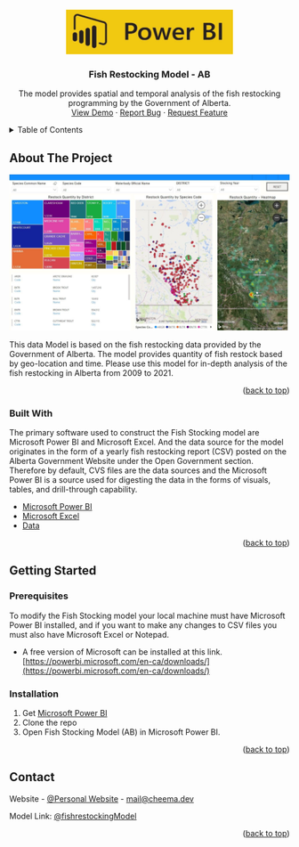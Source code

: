 <div id="top"></div>

<!--[![Forks][forks-shield]][forks-url]-->
<!--[![Issues][issues-shield]][issues-url]-->


<!-- PROJECT Header -->
<br />
<div align="center">
    <img src="images/powerbilogo.PNG" alt="Logo" width="300" height="80">

  <h3 align="center">Fish Restocking Model - AB</h3>

  <p align="center">
    The model provides spatial and temporal analysis of the fish restocking programming by the Government of Alberta.
    <br />
    <a href="">View Demo</a>
    ·
    <a href="https://github.com/s-cheema/fish.restocking.ab/issues">Report Bug</a>
    ·
    <a href="https://github.com/s-cheema/fish.restocking.ab/issues">Request Feature</a>
  </p>
</div>


<!-- TABLE OF CONTENTS -->
<details>
  <summary>Table of Contents</summary>
  <ol>
    <li>
      <a href="#about-the-project">About The Project</a>
      <ul>
        <li><a href="#built-with">Built With</a></li>
      </ul>
    </li>
    <li>
      <a href="#getting-started">Getting Started</a>
      <ul>
        <li><a href="#prerequisites">Prerequisites</a></li>
        <li><a href="#installation">Installation</a></li>
      </ul>
    </li>
    <li><a href="#contact">Contact</a></li>
  </ol>
</details>



<!-- ABOUT THE PROJECT -->
## About The Project

[![Fish Restocking Model][product-screenshot]](https://example.com)

This data Model is based on the fish restocking data provided by the Government of Alberta. The model provides quantity of fish restock based by geo-location and time. Please use this model for in-depth analysis of the fish restocking in Alberta from 2009 to 2021.

<p align="right">(<a href="#top">back to top</a>)</p>



### Built With

The primary software used to construct the Fish Stocking model are Microsoft Power BI and Microsoft Excel. And the data source for the model originates in the form of a yearly fish restocking report (CSV) posted on the Alberta Government Website under the Open Government section. Therefore by default, CVS files are the data sources and the Microsoft Power BI is a source used for digesting the data in the forms of visuals, tables, and drill-through capability.    

* [Microsoft Power BI](https://powerbi.microsoft.com/en-ca/what-is-power-bi/)
* [Microsoft Excel](https://www.microsoft.com/en-us/microsoft-365/excel)
* [Data](https://open.alberta.ca/publications/fish-stocking-list)

<p align="right">(<a href="#top">back to top</a>)</p>



<!-- GETTING STARTED -->
## Getting Started

### Prerequisites

To modify the Fish Stocking model your local machine must have Microsoft Power BI installed, and if you want to make any changes to CSV files you must also have Microsoft Excel or Notepad.

* A free version of Microsoft can be installed at this link. [https://powerbi.microsoft.com/en-ca/downloads/](https://powerbi.microsoft.com/en-ca/downloads/)

### Installation


1. Get [Microsoft Power BI](https://powerbi.microsoft.com/en-ca/downloads/)
2. Clone the repo 
3. Open Fish Stocking Model (AB) in Microsoft Power BI.

<p align="right">(<a href="#top">back to top</a>)</p>


<!-- CONTACT -->
## Contact

Website - [@Personal Website](https://cheema.dev/contact.html) - mail@cheema.dev

Model Link: [@fishrestockingModel](https://app.powerbi.com/view?r=eyJrIjoiN2Y2N2VmZjEtODE0YS00MTA2LWFmYTktMWYxMzlmMzQ4NmNiIiwidCI6IjVlMmZjYTQ0LWY5MmMtNGVkMC04NmI1LTY3MDgwMTkxNjZlMCJ9&embedImagePlaceholder=true&pageName=ReportSection8106118b4d711c53265b)

<p align="right">(<a href="#top">back to top</a>)</p>


<!-- MARKDOWN LINKS & IMAGES -->
<!-- https://www.markdownguide.org/basic-syntax/#reference-style-links -->
[forks-url]: https://github.com/s-cheema/fish.restocking.ab/network/members
[issues-shield]: https://img.shields.io/github/issues/othneildrew/Best-README-Template.svg?style=for-the-badge
[issues-url]: https://github.com/s-cheema/fish.restocking.ab/issues
[product-screenshot]: images/fishmodelPowerBI.jpg
